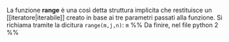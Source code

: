 La funzione __range__ è  una così detta struttura implicita che restituisce un [[iteratore|iterabile]] creato in base ai tre parametri passati alla funzione.
Si richiama tramite la dicitura `range(m,j,n)`: `m` 
%% Da finire, nel file python 2 %%
